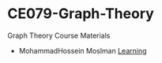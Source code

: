 # CE079-Graph-Theory
Graph Theory Course Materials 
- MohammadHossein Moslman [Learning](https://github.com/mosalman1379/pythonExercise)